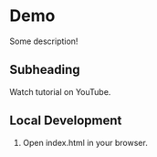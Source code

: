 # Demo

Some description!

## Subheading

Watch tutorial on YouTube.

## Local Development

1. Open index.html in your browser.